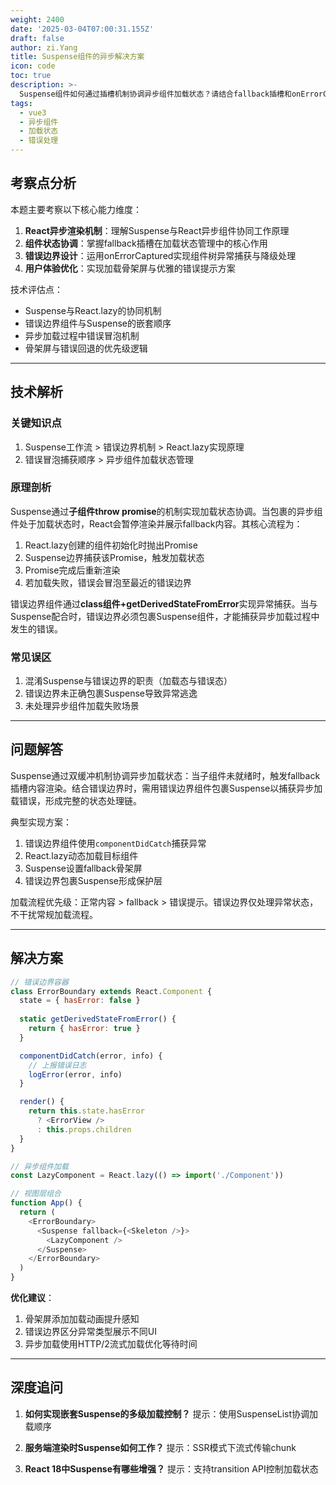 ```yaml
---
weight: 2400
date: '2025-03-04T07:00:31.155Z'
draft: false
author: zi.Yang
title: Suspense组件的异步解决方案
icon: code
toc: true
description: >-
  Suspense组件如何通过插槽机制协调异步组件加载状态？请结合fallback插槽和onErrorCaptured生命周期，说明错误边界处理与加载骨架屏的实现方案。
tags:
  - vue3
  - 异步组件
  - 加载状态
  - 错误处理
---
```




## 考察点分析

本题主要考察以下核心能力维度：

1. **React异步渲染机制**：理解Suspense与React异步组件协同工作原理
2. **组件状态协调**：掌握fallback插槽在加载状态管理中的核心作用
3. **错误边界设计**：运用onErrorCaptured实现组件树异常捕获与降级处理
4. **用户体验优化**：实现加载骨架屏与优雅的错误提示方案

技术评估点：

- Suspense与React.lazy的协同机制
- 错误边界组件与Suspense的嵌套顺序
- 异步加载过程中错误冒泡机制
- 骨架屏与错误回退的优先级逻辑

---

## 技术解析

### 关键知识点

1. Suspense工作流 > 错误边界机制 > React.lazy实现原理
2. 错误冒泡捕获顺序 > 异步组件加载状态管理

### 原理剖析

Suspense通过**子组件throw promise**的机制实现加载状态协调。当包裹的异步组件处于加载状态时，React会暂停渲染并展示fallback内容。其核心流程为：

1. React.lazy创建的组件初始化时抛出Promise
2. Suspense边界捕获该Promise，触发加载状态
3. Promise完成后重新渲染
4. 若加载失败，错误会冒泡至最近的错误边界

错误边界组件通过**class组件+getDerivedStateFromError**实现异常捕获。当与Suspense配合时，错误边界必须包裹Suspense组件，才能捕获异步加载过程中发生的错误。

### 常见误区

1. 混淆Suspense与错误边界的职责（加载态与错误态）
2. 错误边界未正确包裹Suspense导致异常逃逸
3. 未处理异步组件加载失败场景

---

## 问题解答

Suspense通过双缓冲机制协调异步加载状态：当子组件未就绪时，触发fallback插槽内容渲染。结合错误边界时，需用错误边界组件包裹Suspense以捕获异步加载错误，形成完整的状态处理链。

典型实现方案：

1. 错误边界组件使用`componentDidCatch`捕获异常
2. React.lazy动态加载目标组件
3. Suspense设置fallback骨架屏
4. 错误边界包裹Suspense形成保护层

加载流程优先级：正常内容 > fallback > 错误提示。错误边界仅处理异常状态，不干扰常规加载流程。

---

## 解决方案

```javascript
// 错误边界容器
class ErrorBoundary extends React.Component {
  state = { hasError: false }
  
  static getDerivedStateFromError() {
    return { hasError: true }
  }

  componentDidCatch(error, info) {
    // 上报错误日志
    logError(error, info)
  }

  render() {
    return this.state.hasError 
      ? <ErrorView />
      : this.props.children
  }
}

// 异步组件加载
const LazyComponent = React.lazy(() => import('./Component'))

// 视图层组合
function App() {
  return (
    <ErrorBoundary>
      <Suspense fallback={<Skeleton />}>
        <LazyComponent />
      </Suspense>
    </ErrorBoundary>
  )
}
```

**优化建议**：

1. 骨架屏添加加载动画提升感知
2. 错误边界区分异常类型展示不同UI
3. 异步加载使用HTTP/2流式加载优化等待时间

---

## 深度追问

1. **如何实现嵌套Suspense的多级加载控制？**
提示：使用SuspenseList协调加载顺序

2. **服务端渲染时Suspense如何工作？**
提示：SSR模式下流式传输chunk

3. **React 18中Suspense有哪些增强？**
提示：支持transition API控制加载状态
